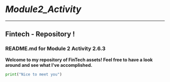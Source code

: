 # *Module2_Activity*
---
## Fintech - Repository !

### README.md for Module 2 Activity 2.6.3

**Welcome to my repository of FinTech assets! Feel free to have a look around and see what I've accomplished.**

```python
print("Nice to meet you")
```
